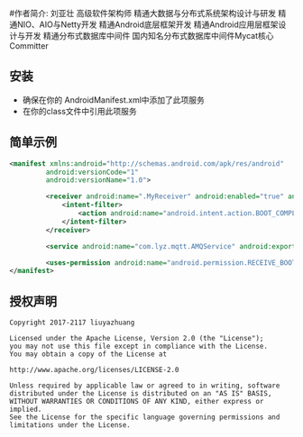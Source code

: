 #作者简介: 
刘亚壮 高级软件架构师 精通大数据与分布式系统架构设计与研发 精通NIO、AIO与Netty开发  精通Android底层框架开发  精通Android应用层框架设计与开发  精通分布式数据库中间件 国内知名分布式数据库中间件Mycat核心Committer

安装
----
* 确保在你的 AndroidManifest.xml中添加了此项服务
* 在你的class文件中引用此项服务

简单示例
----
```xml
<manifest xmlns:android="http://schemas.android.com/apk/res/android"
         android:versionCode="1"
         android:versionName="1.0">

         <receiver android:name=".MyReceiver" android:enabled="true" android:exported="false">
             <intent-filter>
                 <action android:name="android.intent.action.BOOT_COMPLETED" />
             </intent-filter>
         </receiver>

         <service android:name="com.lyz.mqtt.AMQService" android:exported="false" />

         <uses-permission android:name="android.permission.RECEIVE_BOOT_COMPLETED" />
</manifest>
```


授权声明
-------

    Copyright 2017-2117 liuyazhuang
    
    Licensed under the Apache License, Version 2.0 (the "License");
    you may not use this file except in compliance with the License.
    You may obtain a copy of the License at
    
    http://www.apache.org/licenses/LICENSE-2.0
    
    Unless required by applicable law or agreed to in writing, software
    distributed under the License is distributed on an "AS IS" BASIS,
    WITHOUT WARRANTIES OR CONDITIONS OF ANY KIND, either express or implied.
    See the License for the specific language governing permissions and
    limitations under the License.
